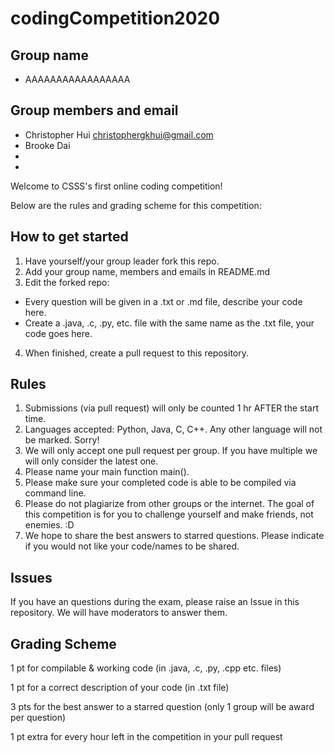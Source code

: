 # codingCompetition2020

## Group name
 - AAAAAAAAAAAAAAAAA

## Group members and email
 - Christopher Hui christophergkhui@gmail.com
 - Brooke Dai
 -
 -

Welcome to CSSS's first online coding competition!

Below are the rules and grading scheme for this competition:

## How to get started
1. Have yourself/your group leader fork this repo.
2. Add your group name, members and emails in README.md
3. Edit the forked repo:
  - Every question will be given in a .txt or .md file, describe your code here.
  - Create a .java, .c, .py, etc. file with the same name as the .txt file, your code goes here.
4. When finished, create a pull request to this repository.

## Rules
1. Submissions (via pull request) will only be counted 1 hr AFTER the start time.
2. Languages accepted: Python, Java, C, C++. Any other language will not be marked. Sorry!
3. We will only accept one pull request per group. If you have multiple we will only consider the latest one.
4. Please name your main function main().
5. Please make sure your completed code is able to be compiled via command line.
6. Please do not plagiarize from other groups or the internet. The goal of this competition is for you to challenge yourself and make friends, not enemies. :D
7. We hope to share the best answers to starred questions. Please indicate if you would not like your code/names to be shared.

## Issues
If you have an questions during the exam, please raise an Issue in this repository. We will have moderators to answer them.

## Grading Scheme
1 pt for compilable & working code (in .java, .c, .py, .cpp etc. files)

1 pt for a correct description of your code (in .txt file)

3 pts for the best answer to a starred question (only 1 group will be award per question)

1 pt extra for every hour left in the competition in your pull request
